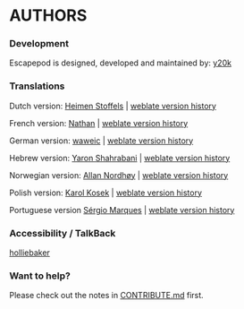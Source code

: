 AUTHORS
=======

### Development
Escapepod is designed, developed and maintained by: [y20k](https://github.com/y20k)

### Translations

Dutch version: [Heimen Stoffels](https://hosted.weblate.org/user/vistaus/) | [weblate version history](https://hosted.weblate.org/changes/?lang=nl&project=escapepod)

French version: [Nathan](https://hosted.weblate.org/user/NathanBnm/) | [weblate version history](https://hosted.weblate.org/changes/?lang=fr&project=escapepod)

German version: [waweic](https://hosted.weblate.org/user/waweic/) | [weblate version history](https://hosted.weblate.org/changes/?lang=de&project=escapepod)

Hebrew version: [Yaron Shahrabani](https://hosted.weblate.org/user/Yaron/) | [weblate version history](https://hosted.weblate.org/changes/?lang=he&project=escapepod)

Norwegian version: [Allan Nordhøy](https://hosted.weblate.org/user/kingu/) | [weblate version history](https://hosted.weblate.org/changes/?lang=nb_NO&project=escapepod)

Polish version: [Karol Kosek](https://hosted.weblate.org/user/krkk/) | [weblate version history](https://hosted.weblate.org/changes/?lang=pl&project=escapepod)

Portuguese version [Sérgio Marques](https://hosted.weblate.org/user/S%C3%A9rgioMarques/) | [weblate version history](https://hosted.weblate.org/changes/?lang=pt&project=escapepod)

### Accessibility / TalkBack
[holliebaker](https://github.com/holliebaker)

### Want to help?
Please check out the notes in [CONTRIBUTE.md](https://github.com/y20k/escapepod/blob/master/CONTRIBUTE.md) first.